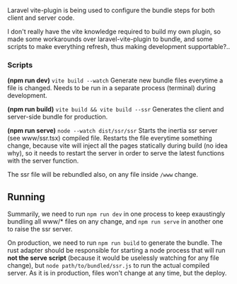 Laravel vite-plugin is being used to configure the bundle steps for both client and server code.

I don't really have the vite knowledge required to build my own plugin, so made some workarounds over
laravel-vite-plugin to bundle, and some scripts to make everything refresh, thus
making development supportable?..

### Scripts
**(npm run dev)** `vite build --watch`
Generate new bundle files everytime a file is changed.
Needs to be run in a separate process (terminal) during development.

**(npm run build)** `vite build && vite build --ssr`
Generates the client and server-side bundle for production.

**(npm run serve)** `node --watch dist/ssr/ssr`
Starts the inertia ssr server (see www/ssr.tsx) compiled file. Restarts the file everytime something change,
because vite will inject all the pages statically during build (no idea why),
so it needs to restart the server in order to serve the latest functions with the server function.

The ssr file will be rebundled also, on any file inside `/www` change.

## Running

Summarily, we need to run `npm run dev` in one process to keep exaustingly bundling
all www/* files on any change, and `npm run serve` in another one to raise
the ssr server.

On production, we need to run `npm run build` to generate the bundle. The rust adapter
should be responsible for starting a node process that will run **not the serve script**
(because it would be uselessly watching for any file change), but `node path/to/bundled/ssr.js`
to run the actual compiled server. As it is in production, files won't change at any time,
but the deploy.